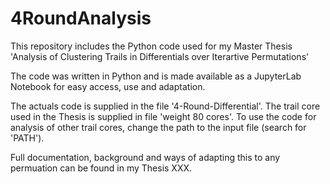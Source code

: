 # 4RoundAnalysis
This repository includes the Python code used for my Master Thesis 'Analysis of Clustering Trails in Differentials over Iterartive Permutations'

The code was written in Python and is made available as a JupyterLab Notebook for easy access, use and adaptation. 

The actuals code is supplied in the file '4-Round-Differential'.
The trail core used in the Thesis is supplied in file 'weight 80 cores'.
To use the code for analysis of other trail cores, change the path to the input file (search for 'PATH'). 

Full documentation, background and ways of adapting this to any permuation can be found in my Thesis XXX.
